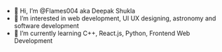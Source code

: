 - 👋 Hi, I’m @Flames004 aka Deepak Shukla
- 👀 I’m interested in web development, UI UX designing, astronomy and software development
- 🌱 I’m currently learning C++, React.js, Python, Frontend Web Development

<!---
Flames004/Flames004 is a ✨ special ✨ repository because its `README.md` (this file) appears on your GitHub profile.
You can click the Preview link to take a look at your changes.
--->
